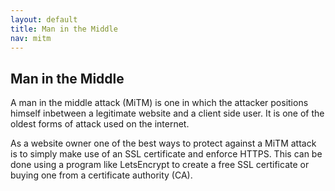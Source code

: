 ```yaml
---
layout: default
title: Man in the Middle
nav: mitm
---
```


## Man in the Middle

A man in the middle attack (MiTM) is one in which the attacker positions himself inbetween a legitimate website and a client side user. It is one of the oldest forms of attack used on the internet.

As a website owner one of the best ways to protect against a MiTM attack is to simply make use of an SSL certificate and enforce HTTPS. This can be done using a program like LetsEncrypt to create a free SSL certificate or buying one from a certificate authority (CA).


